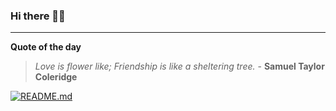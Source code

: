 ### Hi there 👋🏻


---

**Quote of the day**

> *Love is flower like; Friendship is like a sheltering tree.* - **Samuel Taylor Coleridge** 

[![README.md](https://github.com/marcolovazzano/marcolovazzano/actions/workflows/readme.yml/badge.svg?branch=main)](https://github.com/marcolovazzano/marcolovazzano/actions/workflows/readme.yml)
